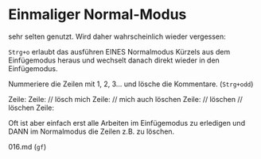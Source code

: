 # Einmaliger Normal-Modus

sehr selten genutzt. Wird daher wahrscheinlich wieder vergessen:

`Strg+o` erlaubt das ausführen EINES Normalmodus Kürzels aus dem
Einfügemodus heraus und wechselt danach direkt wieder in den
Einfügemodus.

Nummeriere die Zeilen mit 1, 2, 3... und lösche die Kommentare.
(`Strg+odd`)

Zeile: 
Zeile: 
// lösch mich
Zeile: 
// mich auch löschen
Zeile: 
// löschen
// löschen
Zeile: 

Oft ist aber einfach erst alle Arbeiten im Einfügemodus zu erledigen
und DANN im Normalmodus die Zeilen z.B. zu löschen.

016.md (`gf`)
